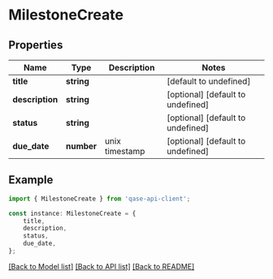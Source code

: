 # MilestoneCreate


## Properties

Name | Type | Description | Notes
------------ | ------------- | ------------- | -------------
**title** | **string** |  | [default to undefined]
**description** | **string** |  | [optional] [default to undefined]
**status** | **string** |  | [optional] [default to undefined]
**due_date** | **number** | unix timestamp | [optional] [default to undefined]

## Example

```typescript
import { MilestoneCreate } from 'qase-api-client';

const instance: MilestoneCreate = {
    title,
    description,
    status,
    due_date,
};
```

[[Back to Model list]](../README.md#documentation-for-models) [[Back to API list]](../README.md#documentation-for-api-endpoints) [[Back to README]](../README.md)
